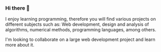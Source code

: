 ### Hi there 👋

<!--
**rwxp/rwxp** is a ✨ _special_ ✨ repository because its `README.md` (this file) appears on your GitHub profile.

Here are some ideas to get you started:

- 🔭 I’m currently working on ...
- 🌱 I’m currently learning ...
- 👯 I’m looking to collaborate on ...
- 🤔 I’m looking for help with ...
- 💬 Ask me about ...
- 📫 How to reach me: ...
- 😄 Pronouns: ...
- ⚡ Fun fact: ...
-->



I enjoy learning programming, therefore you will find various projects on different subjects such as:
Web development, design and analysis of algorithms, numerical methods, programming languages, among others.


I'm looking to collaborate on a large web development project and learn more about it.
